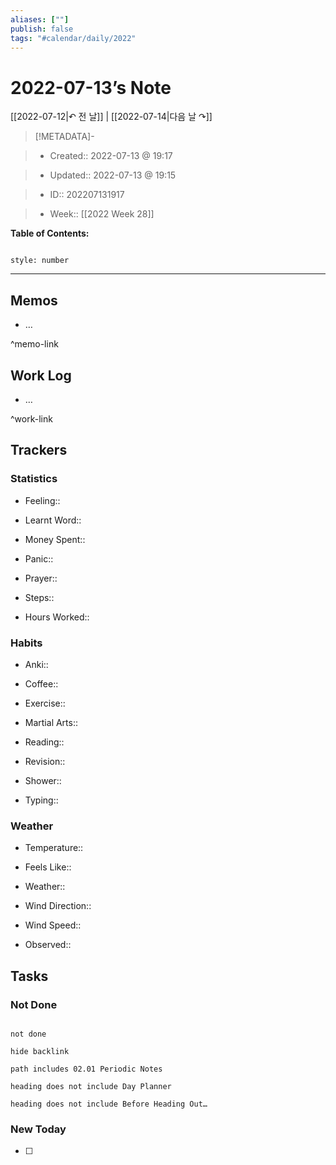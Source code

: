 ```yaml
---
aliases: [""]
publish: false
tags: "#calendar/daily/2022"
---
```


# 2022-07-13’s Note

[[2022-07-12|↶ 전 날]] | [[2022-07-14|다음 날 ↷]]

> [!METADATA]-

> - Created:: 2022-07-13 @ 19:17

> - Updated:: 2022-07-13 @ 19:15

> - ID:: 202207131917

> - Week:: [[2022 Week 28]]

**Table of Contents:**

```toc

style: number

```

___

## Memos

- …

^memo-link

## Work Log

- …

^work-link

## Trackers

### Statistics

- Feeling::

- Learnt Word::

- Money Spent::

- Panic::

- Prayer::

- Steps::

- Hours Worked::

### Habits

- Anki::

- Coffee::

- Exercise::

- Martial Arts::

- Reading::

- Revision::

- Shower::

- Typing::

### Weather

- Temperature::

- Feels Like::

- Weather::

- Wind Direction::

- Wind Speed::

- Observed::

## Tasks

### Not Done

```tasks

not done

hide backlink

path includes 02.01 Periodic Notes

heading does not include Day Planner

heading does not include Before Heading Out…

```

### New Today

- [ ]